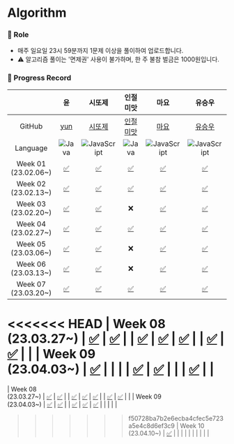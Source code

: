 # Algorithm

### 📍 Role

- 매주 일요일 23시 59분까지 1문제 이상을 풀이하여 업로드합니다.
- ⚠️ 알고리즘 풀이는 '면제권' 사용이 불가하며, 한 주 불참 벌금은 1000원입니다.

### 📍 Progress Record


|                        |                                                        윤                                                        |                                                               시또제                                                               |                                                                                                                   인절미맛                                                                                                                   |                                                                                           마요                                                                                           |                                                                            유승우                                                                            |                                                            취할준비생                                                            |                                                             Min                                                             |                                                                                   Jureamer                                                                                   |                                                                                    장종욱                                                                                    |                                                      YS                                                      |
| :-----------------------: | :----------------------------------------------------------------------------------------------------------------: | :----------------------------------------------------------------------------------------------------------------------------------: | :--------------------------------------------------------------------------------------------------------------------------------------------------------------------------------------------------------------------------------------------: | :----------------------------------------------------------------------------------------------------------------------------------------------------------------------------------------: | :------------------------------------------------------------------------------------------------------------------------------------------------------------: | :--------------------------------------------------------------------------------------------------------------------------------: | :----------------------------------------------------------------------------------------------------------------------------: | :-----------------------------------------------------------------------------------------------------------------------------------------------------------------------------: | :----------------------------------------------------------------------------------------------------------------------------------------------------------------------------: | :-------------------------------------------------------------------------------------------------------------: |
|         GitHub         |                                       [yun](https://github.com/yunji1201)                                       |                                               [시또제](https://github.com/leesiyun)                                               |                                                                                                  [인절미맛](https://awasteland.github.io/)                                                                                                  |                                                                            [마요](https://github.com/mayo516)                                                                            |                                                            [유승우](https://github.com/berenickt)                                                            |                                             [취할준비생](https://github.com/cyd5538)                                             |                                           [Min](https://github.com/Minju20200305)                                           |                                                                    [Jureamer](https://github.com/jureamer)                                                                    |                                                                    [장종욱](https://github.com/kowo1001)                                                                    |                                       [YS](https://github.com/yeongsik)                                       |
|        Language        |        ![Java](https://img.shields.io/badge/Java-ED8B00?style=for-the-badge&logo=openjdk&logoColor=white)        |    ![JavaScript](https://img.shields.io/badge/javascript-%23323330.svg?style=for-the-badge&logo=javascript&logoColor=%23F7DF1E)    |                                                                      ![Java](https://img.shields.io/badge/Java-ED8B00?style=for-the-badge&logo=openjdk&logoColor=white)                                                                      |                               ![JavaScript](https://img.shields.io/badge/javascript-%23323330.svg?style=for-the-badge&logo=javascript&logoColor=%23F7DF1E)                               |                 ![JavaScript](https://img.shields.io/badge/javascript-%23323330.svg?style=for-the-badge&logo=javascript&logoColor=%23F7DF1E)                 |   ![JavaScript](https://img.shields.io/badge/javascript-%23323330.svg?style=for-the-badge&logo=javascript&logoColor=%23F7DF1E)   | ![JavaScript](https://img.shields.io/badge/javascript-%23323330.svg?style=for-the-badge&logo=javascript&logoColor=%23F7DF1E) |                                    ![Python](https://img.shields.io/badge/python-3670A0?style=for-the-badge&logo=python&logoColor=ffdd54)                                    |                                    ![Python](https://img.shields.io/badge/python-3670A0?style=for-the-badge&logo=python&logoColor=ffdd54)                                    |      ![Java](https://img.shields.io/badge/Java-ED8B00?style=for-the-badge&logo=openjdk&logoColor=white)      |
| Week 01</br>(23.02.06~) |               [✅](https://github.com/get-into-the-coding-field/Algorithm/tree/main/%EC%9C%A4/w1)               | [✅](https://github.com/get-into-the-coding-field/Algorithm/blob/main/%EC%8B%9C%EB%98%90%EC%A0%9C/hackerRank/electronics-shop.mdx) |                                                   [✅](https://github.com/get-into-the-coding-field/Algorithm/blob/main/%EC%9D%B8%EC%A0%88%EB%AF%B8%EB%A7%9B/23-02_1%EC%A3%BC%EC%B0%A8.md)                                                   |                   [✅](https://github.com/get-into-the-coding-field/Algorithm/blob/main/%EB%A7%88%EC%9A%94/%EC%8A%A4%ED%83%9D%ED%81%90/%ED%94%84%EB%A6%B0%ED%84%B0.js)                   |                             [✅](https://github.com/get-into-the-coding-field/Algorithm/blob/main/유승우/week1_공주구하기-큐.js)                             | [✅](https://github.com/get-into-the-coding-field/Algorithm/tree/main/%EC%B7%A8%ED%95%A0%EC%A4%80%EB%B9%84%EC%83%9D/programmers) |                                                                                                                              |                [✅](https://github.com/get-into-the-coding-field/Algorithm/blob/main/%EC%A3%BC%EB%A6%AC%EB%A8%B8/2-2w/%EB%95%85%EB%94%B0%EB%A8%B9%EA%B8%B0.py)                |                           [✅](https://github.com/get-into-the-coding-field/Algorithm/blob/main/%EC%9E%A5%EC%A2%85%EC%9A%B1/bacjoon_countword.mdx)                           |                                                      ❌                                                      |
| Week 02</br>(23.02.13~) |          [✅](https://github.com/get-into-the-coding-field/Algorithm/tree/main/%EC%9C%A4/w2/emergency)          |           [✅](https://github.com/get-into-the-coding-field/Algorithm/tree/main/시또제/hackerRank/cats-and-a-mouse.mdx)           |                            [✅](https://github.com/get-into-the-coding-field/Algorithm/blob/main/%EC%9D%B8%EC%A0%88%EB%AF%B8%EB%A7%9B/%EC%95%8C%EA%B3%A0%EB%A6%AC%EC%A6%98/%EB%B0%B1%EC%A4%80/23-02-19-ag2.java)                            |                                       [✅](https://github.com/get-into-the-coding-field/Algorithm/tree/main/%EB%A7%88%EC%9A%94/%ED%95%B4%EC%8B%9C)                                       |                       [✅](https://github.com/get-into-the-coding-field/Algorithm/blob/main/유승우/week2_LRU-kakao-2-unshift-splie.js)                       |    [✅](https://github.com/get-into-the-coding-field/Algorithm/tree/main/%EC%B7%A8%ED%95%A0%EC%A4%80%EB%B9%84%EC%83%9D/11659)    |                                                                                                                              |        [✅](https://github.com/get-into-the-coding-field/Algorithm/blob/main/%EC%A3%BC%EB%A6%AC%EB%A8%B8/%EC%89%AC%EC%9A%B4%20%EC%B5%9C%EB%8B%A8%EA%B1%B0%EB%A6%AC.py)        |                         [✅](https://github.com/get-into-the-coding-field/Algorithm/blob/main/%EC%9E%A5%EC%A2%85%EC%9A%B1/programmers_ponketmon.mdx)                         | [✅](https://github.com/get-into-the-coding-field/Algorithm/tree/97ae2cefb2fd6030a0cde403fa6f4ce5c8229899/ys) |
| Week 03</br>(23.02.20~) |    [✅](https://github.com/get-into-the-coding-field/Algorithm/blob/main/%EC%9C%A4/w3/ballgame/BallGame.java)    |            [✅](https://github.com/get-into-the-coding-field/Algorithm/tree/main/시또제/hackerRank/picking-numbers.mdx)            |                                                                                                                      ❌                                                                                                                      |                                       [✅](https://github.com/get-into-the-coding-field/Algorithm/commit/086f115cd77bddc8b969ff7ecacde89f4ce8536e)                                       | [✅](https://github.com/get-into-the-coding-field/Algorithm/blob/main/%EC%9C%A0%EC%8A%B9%EC%9A%B0/week3_%EC%A1%B0%ED%95%A9%20%EA%B5%AC%ED%95%98%EA%B8%B0.js) |    [✅](https://github.com/get-into-the-coding-field/Algorithm/tree/main/%EC%B7%A8%ED%95%A0%EC%A4%80%EB%B9%84%EC%83%9D/11478)    |                                                                                                                              | [✅](https://github.com/get-into-the-coding-field/Algorithm/blob/main/%EC%A3%BC%EB%A6%AC%EB%A8%B8/2-3w/%EB%A1%A4%EC%BC%80%EC%9D%B4%ED%81%AC%20%EC%9E%90%EB%A5%B4%EA%B8%B0.py) |                      [✅](https://github.com/get-into-the-coding-field/Algorithm/blob/main/%EC%9E%A5%EC%A2%85%EC%9A%B1/leetcode/leetcode_substring.mdx)                      |                   [✅](https://github.com/get-into-the-coding-field/Algorithm/tree/main/ys)                   |
| Week 04</br>(23.02.27~) | [✅](https://github.com/get-into-the-coding-field/Algorithm/blob/main/%EC%9C%A4/w4/lengthSlice/LengthSlice.java) |            [✅](https://github.com/get-into-the-coding-field/Algorithm/tree/main/시또제/hackerRank/the-hurdle-race.mdx)            | [✅](https://github.com/get-into-the-coding-field/Algorithm/blob/main/%EC%9D%B8%EC%A0%88%EB%AF%B8%EB%A7%9B/%EC%95%8C%EA%B3%A0%EB%A6%AC%EC%A6%98/%EB%B0%B1%EC%A4%80/1%EC%B0%A8%EC%9B%90%20%EB%B0%B0%EC%97%B4(%EC%B5%9C%EB%8C%80%EA%B0%92).md) |          [✅](https://github.com/get-into-the-coding-field/Algorithm/blob/main/%EB%A7%88%EC%9A%94/%EA%B7%B8%EB%9E%98%ED%94%84/%EA%B0%80%EC%9E%A5%EB%A8%BC%EB%85%B8%EB%93%9C.js)          |                             [✅](https://github.com/get-into-the-coding-field/Algorithm/blob/main/유승우/week4_돌다리-건너기.js)                             |    [✅](https://github.com/get-into-the-coding-field/Algorithm/tree/main/%EC%B7%A8%ED%95%A0%EC%A4%80%EB%B9%84%EC%83%9D/1912)    |                                                                                                                              |          [✅](https://github.com/get-into-the-coding-field/Algorithm/blob/main/%EC%A3%BC%EB%A6%AC%EB%A8%B8/2-4w/%ED%9A%8C%EC%9D%98%EC%8B%A4%20%EB%B0%B0%EC%A0%95.py)          |      [✅](https://github.com/get-into-the-coding-field/Algorithm/blob/main/%EC%9E%A5%EC%A2%85%EC%9A%B1/programmers/player%20who%20did%20not%20finish%20the%20race.mdx)      |                                                      ❌                                                      |
| Week 05</br>(23.03.06~) | [✅](https://github.com/get-into-the-coding-field/Algorithm/blob/main/%EC%9C%A4/w5/competition/Competition.java) |          [✅](https://github.com/get-into-the-coding-field/Algorithm/tree/main/시또제/hackerRank/designer-pdf-viewer.mdx)          |                                                                                                                      ❌                                                                                                                      |                         [✅](https://github.com/get-into-the-coding-field/Algorithm/tree/main/%EB%A7%88%EC%9A%94/%ED%8C%8C%EC%9D%B4%EC%8D%AC%EA%B8%B0%EB%B3%B8)                         |                                [✅](https://github.com/get-into-the-coding-field/Algorithm/blob/main/유승우/week5-폰켓몬.js)                                |    [✅](https://github.com/get-into-the-coding-field/Algorithm/tree/main/%EC%B7%A8%ED%95%A0%EC%A4%80%EB%B9%84%EC%83%9D/1644)    |                                                                                                                              |   [✅](https://github.com/get-into-the-coding-field/Algorithm/blob/main/%EC%A3%BC%EB%A6%AC%EB%A8%B8/3-1w/%5B3%EC%B0%A8%5D%20%EB%B0%A9%EA%B8%88%20%EA%B7%B8%20%EA%B3%A1.py)   |                    [✅](https://github.com/get-into-the-coding-field/Algorithm/blob/main/%EC%9E%A5%EC%A2%85%EC%9A%B1/programmers/hash/phonebooklist.mdx)                    |          [✅](https://github.com/get-into-the-coding-field/Algorithm/blob/main/ys/boj/Boj2240.java)          |
| Week 06</br>(23.03.13~) |  [✅](https://github.com/get-into-the-coding-field/Algorithm/blob/main/%EC%9C%A4/w6/caesarCode/CaesarCode.java)  |           [✅](https://github.com/get-into-the-coding-field/Algorithm/tree/main/시또제/hackerRank/counting-valleys.mdx)           |                                                                                                                      ❌                                                                                                                      |                         [✅](https://github.com/get-into-the-coding-field/Algorithm/tree/main/%EB%A7%88%EC%9A%94/%ED%8C%8C%EC%9D%B4%EC%8D%AC%EA%B8%B0%EB%B3%B8)                         |                           [✅](https://github.com/get-into-the-coding-field/Algorithm/blob/main/유승우/week6_완주하지못한선수.js)                           |    [✅](https://github.com/get-into-the-coding-field/Algorithm/tree/main/%EC%B7%A8%ED%95%A0%EC%A4%80%EB%B9%84%EC%83%9D/2156)    |                                                                                                                              |                [✅](https://github.com/get-into-the-coding-field/Algorithm/blob/main/%EC%A3%BC%EB%A6%AC%EB%A8%B8/3-2w/2589.%20%EB%B3%B4%EB%AC%BC%EC%84%AC.py)                |                      [✅](https://github.com/get-into-the-coding-field/Algorithm/blob/main/%EC%9E%A5%EC%A2%85%EC%9A%B1/programmers/hash/Camouflage.mdx)                      |     [✅](https://github.com/get-into-the-coding-field/Algorithm/blob/main/ys/programmers/Prog12947.java)     |
| Week 07</br>(23.03.20~) |     [✅](https://github.com/get-into-the-coding-field/Algorithm/blob/main/%EC%9C%A4/w7/AlienDictionary.java)     |           [✅](https://github.com/get-into-the-coding-field/Algorithm/tree/main/시또제/hackerRank/between-two-sets.mdx)           |                                [✅](https://github.com/get-into-the-coding-field/Algorithm/blob/main/%EC%9D%B8%EC%A0%88%EB%AF%B8%EB%A7%9B/%EC%95%8C%EA%B3%A0%EB%A6%AC%EC%A6%98/%EB%B0%B1%EC%A4%80/3052.java)                                | [✅](https://github.com/get-into-the-coding-field/Algorithm/blob/main/%EB%A7%88%EC%9A%94/%EA%B8%B0%EB%B3%B8%EB%AC%B8%EC%A0%9C/%ED%94%BC%EC%9E%90%EB%82%98%EB%88%A0%EB%A8%B9%EA%B8%B0.py) |                               [✅](https://github.com/get-into-the-coding-field/Algorithm/blob/main/유승우/week7_기능개발.js)                               |    [✅](https://github.com/get-into-the-coding-field/Algorithm/tree/main/%EC%B7%A8%ED%95%A0%EC%A4%80%EB%B9%84%EC%83%9D/1931)    |                                                                                                                              |                     [✅](https://github.com/get-into-the-coding-field/Algorithm/blob/main/%EC%A3%BC%EB%A6%AC%EB%A8%B8/3-3w/1238.%20%ED%8C%8C%ED%8B%B0.py)                     |     [✅](https://github.com/get-into-the-coding-field/Algorithm/blob/main/%EC%9E%A5%EC%A2%85%EC%9A%B1/programmers/stack%26que/%EA%B8%B0%EB%8A%A5%EA%B0%9C%EB%B0%9C.mdx)     |                                                                                                              |
<<<<<<< HEAD
| Week 08</br>(23.03.27~) |        [✅](https://github.com/get-into-the-coding-field/Algorithm/blob/main/%EC%9C%A4/w8/LifeBoat.java)        |            [✅](https://github.com/get-into-the-coding-field/Algorithm/tree/main/시또제/hackerRank/a-very-big-sum.mdx)            |                                                                                                                                                                                                                                              |       [✅](https://github.com/get-into-the-coding-field/Algorithm/blob/main/%EB%A7%88%EC%9A%94/%EA%B7%B8%EB%A6%AC%EB%94%94/%ED%81%B0%20%EC%88%98%EC%9D%98%20%EB%B2%95%EC%B9%99.py)       |                        [✅](https://github.com/get-into-the-coding-field/Algorithm/blob/main/유승우/week8_level-3_이중우선순위큐.js)                        |    [✅](https://github.com/get-into-the-coding-field/Algorithm/tree/main/%EC%B7%A8%ED%95%A0%EC%A4%80%EB%B9%84%EC%83%9D/1339)    |                                                                                                                              |                     [✅](https://github.com/get-into-the-coding-field/Algorithm/blob/main/%EC%A3%BC%EB%A6%AC%EB%A8%B8/4-1w/2234.%20%EC%84%B1%EA%B3%BD.py)                     | [✅](https://github.com/get-into-the-coding-field/Algorithm/blob/main/%EC%9E%A5%EC%A2%85%EC%9A%B1/programmers/stack%26que/%EC%98%AC%EB%B0%94%EB%A5%B8%EA%B4%84%ED%98%B8.mdx)  |                                                                                                              |
| Week 09</br>(23.04.03~) |                                                      [✅]()                                                      |                                                                                                                                    |                                                                                                                                                                                                                                              |                                                                                                                                                                                          |   [✅](https://github.com/get-into-the-coding-field/Algorithm/blob/main/%EC%9C%A0%EC%8A%B9%EC%9A%B0/week9_level-2_%EA%B0%80%EC%9E%A5%ED%81%B0%EC%88%98.js)   |                 [✅](https://github.com/get-into-the-coding-field/Algorithm/tree/main/%EC%B7%A8%ED%95%A0%EC%A4%80%EB%B9%84%EC%83%9D/1449)                                                                                                               |                                                                                                                              |                                                                                                                                                                              |                                                                                                                                                                             [✅](https://github.com/get-into-the-coding-field/Algorithm/blob/main/%EC%9E%A5%EC%A2%85%EC%9A%B1/programmers/stack%26que/%EC%A3%BC%EC%8B%9D%EA%B0%80%EA%B2%A9.mdx) |                                                                                                           |
=======
| Week 08</br>(23.03.27~) |        [✅](https://github.com/get-into-the-coding-field/Algorithm/blob/main/%EC%9C%A4/w8/LifeBoat.java)        |            [✅](https://github.com/get-into-the-coding-field/Algorithm/tree/main/시또제/hackerRank/a-very-big-sum.mdx)            |                                                                                                                                                                                                                                              |       [✅](https://github.com/get-into-the-coding-field/Algorithm/blob/main/%EB%A7%88%EC%9A%94/%EA%B7%B8%EB%A6%AC%EB%94%94/%ED%81%B0%20%EC%88%98%EC%9D%98%20%EB%B2%95%EC%B9%99.py)       |                        [✅](https://github.com/get-into-the-coding-field/Algorithm/blob/main/유승우/week8_level-3_이중우선순위큐.js)                        |    [✅](https://github.com/get-into-the-coding-field/Algorithm/tree/main/%EC%B7%A8%ED%95%A0%EC%A4%80%EB%B9%84%EC%83%9D/1339)    |                                                                                                                              |                     [✅](https://github.com/get-into-the-coding-field/Algorithm/blob/main/%EC%A3%BC%EB%A6%AC%EB%A8%B8/4-1w/2234.%20%EC%84%B1%EA%B3%BD.py)                     | [✅](https://github.com/get-into-the-coding-field/Algorithm/blob/main/%EC%9E%A5%EC%A2%85%EC%9A%B1/programmers/stack%26que/%EC%98%AC%EB%B0%94%EB%A5%B8%EA%B4%84%ED%98%B8.mdx)  |                                                                                                              | 
| Week 09</br>(23.04.03~) |                                                      [✅]()                                                      |            [✅](https://github.com/get-into-the-coding-field/Algorithm/tree/main/시또제/hackerRank/apple-and-orange.mdx)                                                                                                                                |                                                                                                                                                                                                                                              |                                                                                              [✅](https://github.com/get-into-the-coding-field/Algorithm/blob/main/%EB%A7%88%EC%9A%94/%EA%B8%B0%EB%B3%B8%EB%AC%B8%EC%A0%9C/%EC%98%B7%EA%B0%80%EA%B2%8C%ED%95%A0%EC%9D%B8%EB%B0%9B%EA%B8%B0.py)                                                                                             |   [✅](https://github.com/get-into-the-coding-field/Algorithm/blob/main/%EC%9C%A0%EC%8A%B9%EC%9A%B0/week9_level-2_%EA%B0%80%EC%9E%A5%ED%81%B0%EC%88%98.js)   |                 [✅](https://github.com/get-into-the-coding-field/Algorithm/tree/main/%EC%B7%A8%ED%95%A0%EC%A4%80%EB%B9%84%EC%83%9D/1449)                                                                                                               |                                                                                                                              |                                                                                                                                                                              |                                                                                                                                                                              |                                                                                                              |
>>>>>>> f50728ba7b2e6ecba4cfec5e723a5e4c8d6ef3c9
| Week 10</br>(23.04.10~) |                                                      [✅]()                                                      |                                                                                                                                    |                                                                                                                                                                                                                                              |                                                                                                                                                                                          |                                                                                                                                                              |                                                                                                                                  |                                                                                                                              |                                                                                                                                                                              |                                                                                                                                                                              |                                                                                                              |
